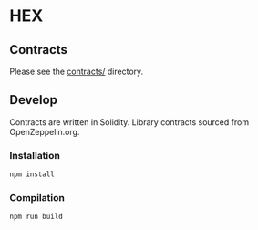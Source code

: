 # HEX

## Contracts
Please see the [contracts/](contracts) directory.

## Develop
Contracts are written in Solidity. Library contracts sourced from OpenZeppelin.org.

### Installation
```bash
npm install
```

### Compilation
```bash
npm run build
```
